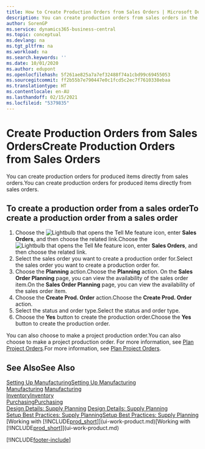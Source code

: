 ```yaml
---
title: How to Create Production Orders from Sales Orders | Microsoft Docs
description: You can create production orders from sales orders in the Sales & Marketing department.
author: SorenGP
ms.service: dynamics365-business-central
ms.topic: conceptual
ms.devlang: na
ms.tgt_pltfrm: na
ms.workload: na
ms.search.keywords: ''
ms.date: 10/01/2020
ms.author: edupont
ms.openlocfilehash: 5f261ae825a7a7ef32488f74a1cbd99c69455053
ms.sourcegitcommit: ff2b55b7e790447e0c1fcd5c2ec7f7610338ebaa
ms.translationtype: HT
ms.contentlocale: en-AU
ms.lasthandoff: 02/15/2021
ms.locfileid: "5379835"
---
```

# <a name="create-production-orders-from-sales-orders"></a><span data-ttu-id="bc7b1-103">Create Production Orders from Sales Orders</span><span class="sxs-lookup"><span data-stu-id="bc7b1-103">Create Production Orders from Sales Orders</span></span>
<span data-ttu-id="bc7b1-104">You can create production orders for produced items directly from sales orders.</span><span class="sxs-lookup"><span data-stu-id="bc7b1-104">You can create production orders for produced items directly from sales orders.</span></span>  

## <a name="to-create-a-production-order-from-a-sales-order"></a><span data-ttu-id="bc7b1-105">To create a production order from a sales order</span><span class="sxs-lookup"><span data-stu-id="bc7b1-105">To create a production order from a sales order</span></span>  

1.  <span data-ttu-id="bc7b1-106">Choose the ![Lightbulb that opens the Tell Me feature](media/ui-search/search_small.png "Tell me what you want to do") icon, enter **Sales Orders**, and then choose the related link.</span><span class="sxs-lookup"><span data-stu-id="bc7b1-106">Choose the ![Lightbulb that opens the Tell Me feature](media/ui-search/search_small.png "Tell me what you want to do") icon, enter **Sales Orders**, and then choose the related link.</span></span>  
2.  <span data-ttu-id="bc7b1-107">Select the sales order you want to create a production order for.</span><span class="sxs-lookup"><span data-stu-id="bc7b1-107">Select the sales order you want to create a production order for.</span></span>  
3.  <span data-ttu-id="bc7b1-108">Choose the **Planning** action.</span><span class="sxs-lookup"><span data-stu-id="bc7b1-108">Choose the **Planning** action.</span></span> <span data-ttu-id="bc7b1-109">On the **Sales Order Planning** page, you can view the availability of the sales order item.</span><span class="sxs-lookup"><span data-stu-id="bc7b1-109">On the **Sales Order Planning** page, you can view the availability of the sales order item.</span></span>  
4.  <span data-ttu-id="bc7b1-110">Choose the **Create Prod. Order** action.</span><span class="sxs-lookup"><span data-stu-id="bc7b1-110">Choose the **Create Prod. Order** action.</span></span>  
5.  <span data-ttu-id="bc7b1-111">Select the status and order type.</span><span class="sxs-lookup"><span data-stu-id="bc7b1-111">Select the status and order type.</span></span>  
6.  <span data-ttu-id="bc7b1-112">Choose the **Yes** button to create the production order.</span><span class="sxs-lookup"><span data-stu-id="bc7b1-112">Choose the **Yes** button to create the production order.</span></span>

<span data-ttu-id="bc7b1-113">You can also choose to make a project production order.</span><span class="sxs-lookup"><span data-stu-id="bc7b1-113">You can also choose to make a project production order.</span></span> <span data-ttu-id="bc7b1-114">For more information, see [Plan Project Orders](production-how-to-plan-project-orders.md).</span><span class="sxs-lookup"><span data-stu-id="bc7b1-114">For more information, see [Plan Project Orders](production-how-to-plan-project-orders.md).</span></span>   

## <a name="see-also"></a><span data-ttu-id="bc7b1-115">See Also</span><span class="sxs-lookup"><span data-stu-id="bc7b1-115">See Also</span></span>  
[<span data-ttu-id="bc7b1-116">Setting Up Manufacturing</span><span class="sxs-lookup"><span data-stu-id="bc7b1-116">Setting Up Manufacturing</span></span>](production-configure-production-processes.md)  
<span data-ttu-id="bc7b1-117">[Manufacturing](production-manage-manufacturing.md)  </span><span class="sxs-lookup"><span data-stu-id="bc7b1-117">[Manufacturing](production-manage-manufacturing.md)  </span></span>  
[<span data-ttu-id="bc7b1-118">Inventory</span><span class="sxs-lookup"><span data-stu-id="bc7b1-118">Inventory</span></span>](inventory-manage-inventory.md)  
[<span data-ttu-id="bc7b1-119">Purchasing</span><span class="sxs-lookup"><span data-stu-id="bc7b1-119">Purchasing</span></span>](purchasing-manage-purchasing.md)  
<span data-ttu-id="bc7b1-120">[Design Details: Supply Planning](design-details-supply-planning.md) </span><span class="sxs-lookup"><span data-stu-id="bc7b1-120">[Design Details: Supply Planning](design-details-supply-planning.md) </span></span>  
[<span data-ttu-id="bc7b1-121">Setup Best Practices: Supply Planning</span><span class="sxs-lookup"><span data-stu-id="bc7b1-121">Setup Best Practices: Supply Planning</span></span>](setup-best-practices-supply-planning.md)  
<span data-ttu-id="bc7b1-122">[Working with [!INCLUDE[prod_short](includes/prod_short.md)]](ui-work-product.md)</span><span class="sxs-lookup"><span data-stu-id="bc7b1-122">[Working with [!INCLUDE[prod_short](includes/prod_short.md)]](ui-work-product.md)</span></span>


[!INCLUDE[footer-include](includes/footer-banner.md)]